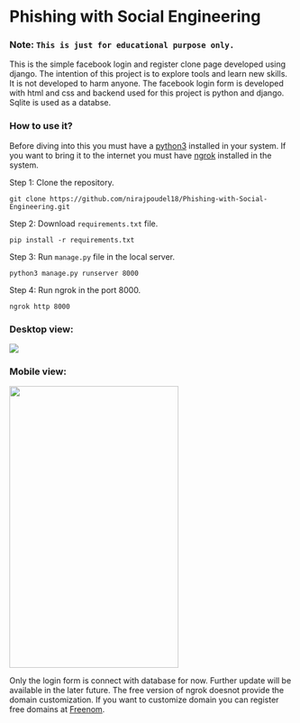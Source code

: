 # Phishing with Social Engineering

### Note: `This is just for educational purpose only. `

This is the simple facebook login and register clone page developed using django. The intention of this project is to explore tools and learn new skills. It is not developed to harm anyone. The facebook login form is developed with html and css and backend used for this project is python and django. Sqlite is used as a databse.

### How to use it?

Before diving into this you must have a <a href="https://www.python.org/">python3</a> installed in your system. If you want to bring it to the internet you must have <a href="https://ngrok.com/download">ngrok</a> installed in the system.

Step 1: Clone the repository.

`git clone https://github.com/nirajpoudel18/Phishing-with-Social-Engineering.git`

Step 2: Download `requirements.txt` file.

`pip install -r requirements.txt`

Step 3: Run `manage.py` file in the local server.

`python3 manage.py runserver 8000`

Step 4: Run ngrok in the port 8000.

`ngrok http 8000`

### Desktop view:

<img src = "https://i0.wp.com/ihowtologin.com/wp-content/uploads/2018/09/how-to-change-facebook-login-email.png?w=700&ssl=1">


### Mobile view:

<img src="https://lh4.googleusercontent.com/proxy/im1QWHbBYnTPAdb8BfT7gEkAJS-QDvDSn3tR5jmnnwTdMvMBBkdVTxMLAZVkRobg9oC9rHwokoe5vtA-jrRbEoPmHRVrK6GQw8Mp9Wd3CemRIDNpRY9hXpZlnluvimlQckhlKfk7rw=s0-d" height="500" width ="300">

Only the login form is connect with database for now. Further update will be available in the later future. The free version of ngrok doesnot provide the domain customization. If you want to customize domain you can register free domains at <a href="https://www.freenom.com/">Freenom</a>.
